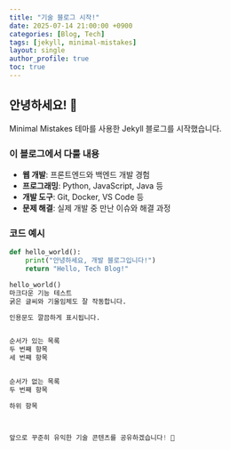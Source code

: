 ```yaml
---
title: "기술 블로그 시작!"
date: 2025-07-14 21:00:00 +0900
categories: [Blog, Tech]
tags: [jekyll, minimal-mistakes]
layout: single
author_profile: true
toc: true
---
```


## 안녕하세요! 👋

Minimal Mistakes 테마를 사용한 Jekyll 블로그를 시작했습니다.

### 이 블로그에서 다룰 내용

- **웹 개발**: 프론트엔드와 백엔드 개발 경험
- **프로그래밍**: Python, JavaScript, Java 등
- **개발 도구**: Git, Docker, VS Code 등
- **문제 해결**: 실제 개발 중 만난 이슈와 해결 과정

### 코드 예시

```python
def hello_world():
    print("안녕하세요, 개발 블로그입니다!")
    return "Hello, Tech Blog!"

hello_world()
마크다운 기능 테스트
굵은 글씨와 기울임체도 잘 작동합니다.

인용문도 깔끔하게 표시됩니다.


순서가 있는 목록
두 번째 항목
세 번째 항목


순서가 없는 목록
두 번째 항목

하위 항목



앞으로 꾸준히 유익한 기술 콘텐츠를 공유하겠습니다! 🚀
